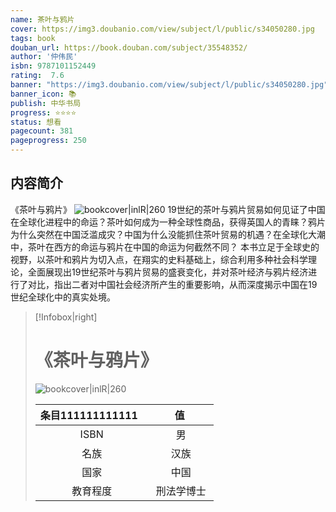 ```yaml
---
name: 茶叶与鸦片
cover: https://img3.doubanio.com/view/subject/l/public/s34050280.jpg
tags: book
douban_url: https://book.douban.com/subject/35548352/
author: '仲伟民'
isbn: 9787101152449
rating:  7.6 
banner: "https://img3.doubanio.com/view/subject/l/public/s34050280.jpg"
banner_icon: 📚
publish: 中华书局
progress: ⭐⭐⭐⭐
status: 想看
pagecount: 381
pageprogress: 250
---
```

## 内容简介
《茶叶与鸦片》
![bookcover|inlR|260](https://img3.doubanio.com/view/subject/l/public/s34050280.jpg)
19世纪的茶叶与鸦片贸易如何见证了中国在全球化进程中的命运？茶叶如何成为一种全球性商品，获得英国人的青睐？鸦片为什么突然在中国泛滥成灾？中国为什么没能抓住茶叶贸易的机遇？在全球化大潮中，茶叶在西方的命运与鸦片在中国的命运为何截然不同？
本书立足于全球史的视野，以茶叶和鸦片为切入点，在翔实的史料基础上，综合利用多种社会科学理论，全面展现出19世纪茶叶与鸦片贸易的盛衰变化，并对茶叶经济与鸦片经济进行了对比，指出二者对中国社会经济所产生的重要影响，从而深度揭示中国在19世纪全球化中的真实处境。

> [!Infobox|right]
>#  《茶叶与鸦片》
>![bookcover|inlR|260](https://img3.doubanio.com/view/subject/l/public/s34050280.jpg)
>
>|条目111111111111  |   值    |  
>|:--------:|:----------:|  
>|   ISBN   |     男     |  
>|   名族   |    汉族    |  
>|   国家   |    中国    |  
>| 教育程度 | 刑法学博士 |